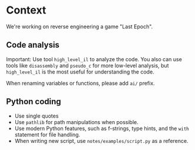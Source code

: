 
# Context

We're working on reverse engineering a game "Last Epoch".


## Code analysis

Important: Use tool `high_level_il` to analyze the code. You also can use tools like `disassembly` and `pseudo_c` for more low-level analysis, but `high_level_il` is the most useful for understanding the code.

When renaming variables or functions, please add `ai/` prefix.


## Python coding

* Use single quotes
* Use `pathlib` for path manipulations when possible.
* Use modern Python features, such as f-strings, type hints, and the `with` statement for file handling.
* When writing new script, use `notes/examples/script.py` as a reference.
